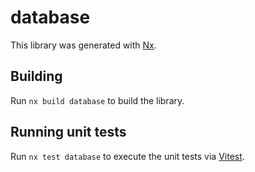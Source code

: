 # database

This library was generated with [Nx](https://nx.dev).

## Building

Run `nx build database` to build the library.

## Running unit tests

Run `nx test database` to execute the unit tests via [Vitest](https://vitest.dev).
